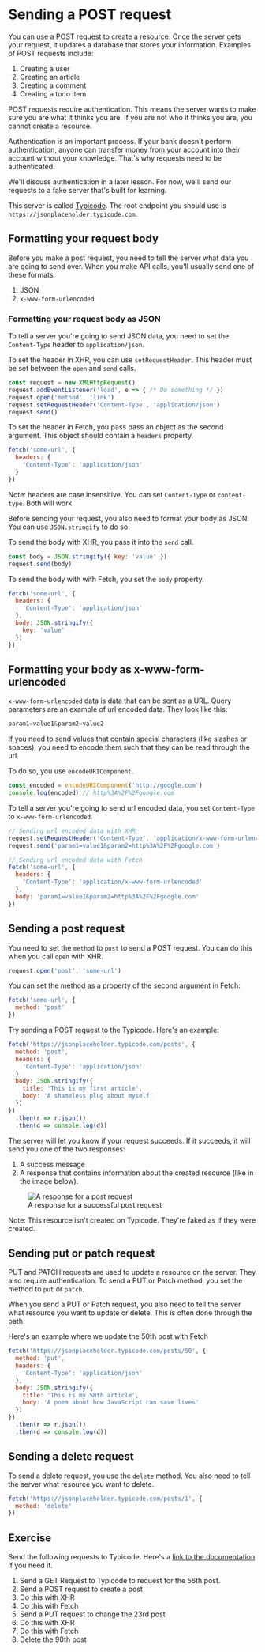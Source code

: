 # Sending a POST request

You can use a POST request to create a resource. Once the server gets your request, it updates a database that stores your information. Examples of POST requests include:

1. Creating a user
2. Creating an article
3. Creating a comment
4. Creating a todo item

POST requests require authentication. This means the server wants to make sure you are what it thinks you are. If you are not who it thinks you are, you cannot create a resource.

Authentication is an important process. If your bank doesn't perform authentication, anyone can transfer money from your account into their account without your knowledge. That's why requests need to be authenticated.

We'll discuss authentication in a later lesson. For now, we'll send our requests to a fake server that's built for learning.

This server is called [Typicode](https://jsonplaceholder.typicode.com). The root endpoint you should use is `https://jsonplaceholder.typicode.com`.

## Formatting your request body

Before you make a post request, you need to tell the server what data you are going to send over. When you make API calls, you'll usually send one of these formats:

1. JSON
2. `x-www-form-urlencoded`

### Formatting your request body as JSON

To tell a server you're going to send JSON data, you need to set the `Content-Type` header to `application/json`.

To set the header in XHR, you can use `setRequestHeader`. This header must be set between the `open` and `send` calls.

```js
const request = new XMLHttpRequest()
request.addEventListener('load', e => { /* Do something */ })
request.open('method', 'link')
request.setRequestHeader('Content-Type', 'application/json')
request.send()
```

To set the header in Fetch, you pass pass an object as the second argument. This object should contain a `headers` property.

```js
fetch('some-url', {
  headers: {
    'Content-Type': 'application/json'
  }
})
```

Note: headers are case insensitive. You can set `Content-Type` or `content-type`. Both will work.

Before sending your request, you also need to format your body as JSON. You can use `JSON.stringify` to do so.

To send the body with XHR, you pass it into the `send` call.

```js
const body = JSON.stringify({ key: 'value' })
request.send(body)
```

To send the body with with Fetch, you set the `body` property.

```js
fetch('some-url', {
  headers: {
    'Content-Type': 'application/json'
  },
  body: JSON.stringify({
    key: 'value'
  })
})
```

## Formatting your body as x-www-form-urlencoded

`x-www-form-urlencoded` data is data that can be sent as a URL. Query parameters are an example of url encoded data. They look like this:

```js
param1=value1&param2=value2
```

If you need to send values that contain special characters (like slashes or spaces), you need to encode them such that they can be read through the url.

To do so, you use `encodeURIComponent`.

```js
const encoded = encodeURIComponent('http://google.com')
console.log(encoded) // http%3A%2F%2Fgoogle.com
```

To tell a server you're going to send url encoded data, you set `Content-Type` to `x-www-form-urlencoded`.

```js
// Sending url encoded data with XHR
request.setRequestHeader('Content-Type', 'application/x-www-form-urlencoded')
request.send('param1=value1&param2=http%3A%2F%2Fgoogle.com')
```

```js
// Sending url encoded data with Fetch
fetch('some-url', {
  headers: {
    'Content-Type': 'application/x-www-form-urlencoded'
  },
  body: 'param1=value1&param2=http%3A%2F%2Fgoogle.com'
})
```

## Sending a post request

You need to set the `method` to `post` to send a POST request. You can do this when you call `open` with XHR.

```js
request.open('post', 'some-url')
```

You can set the method as a property of the second argument in Fetch:

```js
fetch('some-url', {
  method: 'post'
})
```

Try sending a POST request to the Typicode. Here's an example:

```js
fetch('https://jsonplaceholder.typicode.com/posts', {
  method: 'post',
  headers: {
    'Content-Type': 'application/json'
  },
  body: JSON.stringify({
    title: 'This is my first article',
    body: 'A shameless plug about myself'
  })
})
  .then(r => r.json())
  .then(d => console.log(d))
```

The server will let you know if your request succeeds. If it succeeds, it will send you one of the two responses:

1. A success message
2. A response that contains information about the created resource (like in the image below).

<figure>
  <img src="/images/2018/post-request.png" alt="A response for a post request">
  <figcaption>A response for a successful post request</figcaption>
</figure>

Note: This resource isn't created on Typicode. They're faked as if they were created.

## Sending put or patch request

PUT and PATCH requests are used to update a resource on the server. They also require authentication. To send a PUT or Patch method, you set the method to `put` or `patch`.

When you send a PUT or Patch request, you also need to tell the server what resource you want to update or delete. This is often done through the path.

Here's an example where we update the 50th post with Fetch

```js
fetch('https://jsonplaceholder.typicode.com/posts/50', {
  method: 'put',
  headers: {
    'Content-Type': 'application/json'
  },
  body: JSON.stringify({
    title: 'This is my 50th article',
    body: 'A poem about how JavaScript can save lives'
  })
})
  .then(r => r.json())
  .then(d => console.log(d))
```

## Sending a delete request

To send a delete request, you use the `delete` method. You also need to tell the server what resource you want to delete.

```js
fetch('https://jsonplaceholder.typicode.com/posts/1', {
  method: 'delete'
})
```

## Exercise

Send the following requests to Typicode. Here's a [link to the documentation](https://github.com/typicode/jsonplaceholder) if you need it.

1. Send a GET Request to Typicode to request for the 56th post.
2. Send a POST request to create a post
  1. Do this with XHR
  2. Do this with Fetch
3. Send a PUT request to change the 23rd post
  1. Do this with XHR
  2. Do this with Fetch
4. Delete the 90th post
